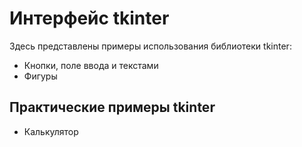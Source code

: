 # Интерфейс tkinter
Здесь представлены примеры использования библиотеки tkinter:
* Кнопки, поле ввода и текстами
* Фигуры
## Практические примеры tkinter 
* Калькулятор
